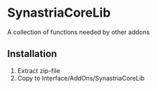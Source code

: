 # SynastriaCoreLib

A collection of functions needed by other addons

## Installation

1. Extract zip-file
2. Copy to Interface/AddOns/SynastriaCoreLib
